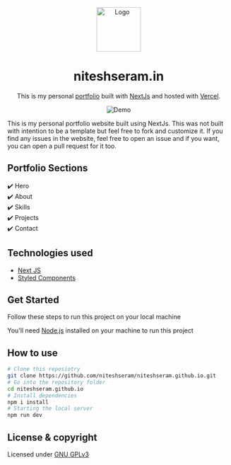 <div align="center">
  <img alt="Logo" src="https://raw.githubusercontent.com/niteshseram/niteshseram.github.io/main/public/images/logo.svg" width="100" />
</div>
<h1 align="center">
  niteshseram.in
</h1>
<p align="center">
  This is my personal <a href="https://niteshseram.in" target="_blank">portfolio</a> built with <a href="https://nextjs.org/" target="_blank">NextJs</a> and hosted with <a href="https://vercel.com" target="_blank">Vercel</a>.
</p>
<p align="center">
<img src="https://raw.githubusercontent.com/niteshseram/niteshseram.github.io/main/public/images/og.PNG"  alt="Demo"/>
</p>
This is my personal portfolio website built using NextJs. This was not built with intention to be a template but feel free to fork and customize it. 
If you find any issues in the website, feel free to open an issue and if you want, you can open a pull request for it too.

## Portfolio Sections

✔️ Hero\
✔️ About\
✔️ Skills\
✔️ Projects\
✔️ Contact

## Technologies used

- [Next JS](https://nextjs.org/)
- [Styled Components](https://styled-components.com/)

## Get Started

Follow these steps to run this project on your local machine

You'll need [Node.js](https://nodejs.org/en/download/) installed on your machine to run this project

## How to use

```bash
# Clone this reposiotry
git clone https://github.com/niteshseram/niteshseram.github.io.git
# Go into the repository folder
cd niteshseram.github.io
# Install dependencies
npm i install
# Starting the local server
npm run dev
```

## License & copyright

Licensed under [GNU GPLv3](LICENSE)
